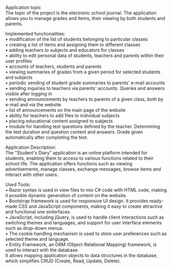 Application topic  
The topic of the project is the electronic school journal. The application allows you to manage grades and items, their viewing by both students and parents. 

Implemented functionalities:   
 • modification of the list of students belonging to particular classes  
 • creating a list of items and assigning them to different classes  
 • adding teachers to subjects and educators for classes            
 • ability to edit personal data of students, teachers and parents within their user profiles  
 • accounts of teachers, students and parents  
 • viewing summaries of grades from a given period for selected students and subjects  
 • periodic sending of student grade summaries to parents' e-mail accounts  
 • sending inquiries to teachers via parents' accounts. Queries and answers visible after logging in  
 • sending announcements by teachers to parents of a given class, both by e-mail and via the website  
 • list of announcements on the main page of the website  
 • ability for teachers to add files to individual subjects  
 • placing educational content assigned to subjects  
 • module for handling test questions defined by the teacher. Determining the test duration and question content and answers. Grade given automatically after completing the test. 

Application Description:   
The "Student's Diary" application is an online platform intended for students, enabling them to access 
to various functions related to their school life. The application offers functions such as viewing advertisements, manage classes, exchange messages, browse items and interact with other users. 

Used Tools:   
• Razor syntax is used in view files to mix C# code with HTML code, making it possible dynamic generation of content on the website.  
• Bootstrap framework is used for responsive UI design. It provides ready-made CSS and JavaScript components, making it easy to create attractive and functional one sinterfaces.    
• JavaScript, including jQuery, is used to handle client interactions such as switching themes and languages, and support for user interface elements such as drop-down menus.  
• The cookie handling mechanism is used to store user preferences such as selected theme and language.    
• Entity Framework, an ORM (Object-Relational Mapping) framework, is used to interact with the database.  
It allows mapping application objects to data structures in the database, which simplifies CRUD (Create, Read, Update, Delete).  
